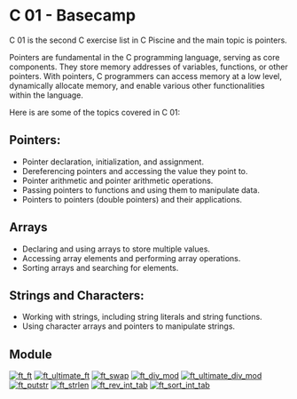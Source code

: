 # C 01 - Basecamp

C 01 is the second C exercise list in C Piscine and the main topic is pointers.

Pointers are fundamental in the C programming language, serving as core components. They store memory addresses of variables, functions, or other pointers. With pointers, C programmers can access memory at a low level, dynamically allocate memory, and enable various other functionalities within the language.

Here is are some of the topics covered in C 01:

## Pointers:

- Pointer declaration, initialization, and assignment.
- Dereferencing pointers and accessing the value they point to.
- Pointer arithmetic and pointer arithmetic operations.
- Passing pointers to functions and using them to manipulate data.
- Pointers to pointers (double pointers) and their applications.

## Arrays

- Declaring and using arrays to store multiple values.
- Accessing array elements and performing array operations.
- Sorting arrays and searching for elements.

## Strings and Characters:

- Working with strings, including string literals and string functions.
- Using character arrays and pointers to manipulate strings.

## Module

[![ft_ft](https://img.shields.io/badge/c_00-ft__ft-skyblue?style=for-the-badge&logo=42)](https://github.com/willtrigo/42_basecamp/tree/main/c/c_01/ex00)
[![ft_ultimate_ft](https://img.shields.io/badge/c_01-ft__ultimate__ft-skyblue?style=for-the-badge&logo=42)](https://github.com/willtrigo/42_basecamp/tree/main/c/c_01/ex01)
[![ft_swap](https://img.shields.io/badge/c_02-ft__swap-skyblue?style=for-the-badge&logo=42)](https://github.com/willtrigo/42_basecamp/tree/main/c/c_01/ex02)
[![ft_div_mod](https://img.shields.io/badge/c_03-ft__div__mod-skyblue?style=for-the-badge&logo=42)](https://github.com/willtrigo/42_basecamp/tree/main/c/c_01/ex03)
[![ft_ultimate_div_mod](https://img.shields.io/badge/c_04-ft__ultimate__div__mod-skyblue?style=for-the-badge&logo=42)](https://github.com/willtrigo/42_basecamp/tree/main/c/c_01/ex04)
[![ft_putstr](https://img.shields.io/badge/c_05-ft__putstr-skyblue?style=for-the-badge&logo=42)](https://github.com/willtrigo/42_basecamp/tree/main/c/c_01/ex05)
[![ft_strlen](https://img.shields.io/badge/c_06-ft__strlen-skyblue?style=for-the-badge&logo=42)](https://github.com/willtrigo/42_basecamp/tree/main/c/c_01/ex06)
[![ft_rev_int_tab](https://img.shields.io/badge/c_07-ft__rev__int__tab-skyblue?style=for-the-badge&logo=42)](https://github.com/willtrigo/42_basecamp/tree/main/c/c_01/ex07)
[![ft_sort_int_tab](https://img.shields.io/badge/c_08-ft__sort__int__tab-skyblue?style=for-the-badge&logo=42)](https://github.com/willtrigo/42_basecamp/tree/main/c/c_01/ex08)
